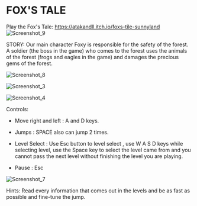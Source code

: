 # FOX'S TALE
Play the Fox's Tale: https://atakandll.itch.io/foxs-tile-sunnyland
![Screenshot_9](https://user-images.githubusercontent.com/130579265/235553380-f70dba74-4de2-44eb-bcc4-2558dcec276d.png)

STORY:
Our main character Foxy is responsible for the safety of the forest. A soldier (the boss in the game)  who comes to the forest uses the animals of the forest (frogs and eagles in the game)  and damages the precious gems of the forest.

![Screenshot_8](https://user-images.githubusercontent.com/130579265/235553503-c102bdd9-1529-4ac5-8ac8-8596ef239495.png)


![Screenshot_3](https://user-images.githubusercontent.com/130579265/235553295-06b55afc-6d3b-4351-a04b-0c0f639a9c0b.png)

![Screenshot_4](https://user-images.githubusercontent.com/130579265/235553318-2f2248dc-3151-4b9f-9083-af62a6bb95a5.png)




Controls:
- Move right and left :  A and D keys.

- Jumps :  SPACE also can jump 2 times.

- Level Select : Use Esc button to level select , use W A S D keys while selecting level,  use the Space key to select the level came from  and  you cannot pass the next level without finishing the level you are playing.

- Pause :  Esc

![Screenshot_7](https://user-images.githubusercontent.com/130579265/235553339-55224af0-992b-4cae-9f73-cb51d3543637.png)




Hints:
Read every information that comes out in the levels and be as fast as possible and fine-tune the jump.
